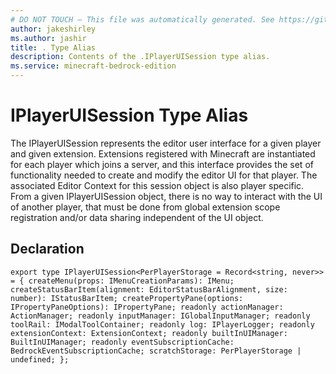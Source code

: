 ```yaml
---
# DO NOT TOUCH — This file was automatically generated. See https://github.com/mojang/minecraftapidocsgenerator to modify descriptions, examples, etc.
author: jakeshirley
ms.author: jashir
title: . Type Alias
description: Contents of the .IPlayerUISession type alias.
ms.service: minecraft-bedrock-edition
---
```

# IPlayerUISession Type Alias

The IPlayerUISession represents the editor user interface for a given player and given extension. Extensions registered with Minecraft are instantiated for each player which joins a server, and this interface provides the set of functionality needed to create and modify the editor UI for that player. The associated Editor Context for this session object is also player specific. From a given IPlayerUISession object, there is no way to interact with the UI of another player, that must be done from global extension scope registration and/or data sharing independent of the UI object.

## Declaration
`export type IPlayerUISession<PerPlayerStorage = Record<string, never>> = {
    createMenu(props: IMenuCreationParams): IMenu;
    createStatusBarItem(alignment: EditorStatusBarAlignment, size: number): IStatusBarItem;
    createPropertyPane(options: IPropertyPaneOptions): IPropertyPane;
    readonly actionManager: ActionManager;
    readonly inputManager: IGlobalInputManager;
    readonly toolRail: IModalToolContainer;
    readonly log: IPlayerLogger;
    readonly extensionContext: ExtensionContext;
    readonly builtInUIManager: BuiltInUIManager;
    readonly eventSubscriptionCache: BedrockEventSubscriptionCache;
    scratchStorage: PerPlayerStorage | undefined;
};`
